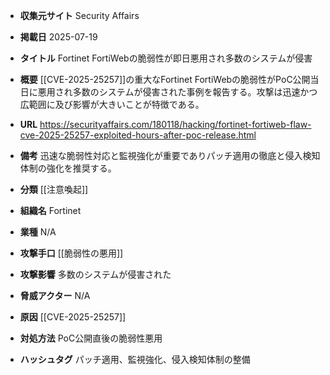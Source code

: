 - **収集元サイト**
Security Affairs

- **掲載日**
2025-07-19

- **タイトル**
Fortinet FortiWebの脆弱性が即日悪用され多数のシステムが侵害

- **概要**
[[CVE-2025-25257]]の重大なFortinet FortiWebの脆弱性がPoC公開当日に悪用され多数のシステムが侵害された事例を報告する。攻撃は迅速かつ広範囲に及び影響が大きいことが特徴である。

- **URL**
https://securityaffairs.com/180118/hacking/fortinet-fortiweb-flaw-cve-2025-25257-exploited-hours-after-poc-release.html

- **備考**
迅速な脆弱性対応と監視強化が重要でありパッチ適用の徹底と侵入検知体制の強化を推奨する。

- **分類**
[[注意喚起]]

- **組織名**
Fortinet

- **業種**
N/A

- **攻撃手口**
[[脆弱性の悪用]]

- **攻撃影響**
多数のシステムが侵害された

- **脅威アクター**
N/A

- **原因**
[[CVE-2025-25257]]

- **対処方法**
PoC公開直後の脆弱性悪用

- **ハッシュタグ**
パッチ適用、監視強化、侵入検知体制の整備
